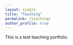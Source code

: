 ```yaml
---
layout: single
title: "Teaching"
permalink: /teaching/
author_profile: true
---
```


This is a test teaching portfolio.
